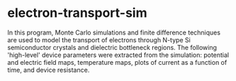 # electron-transport-sim

In this program, Monte Carlo simulations and finite difference techniques are used to model the transport of electrons through N-type Si semiconductor crystals and dielectric bottleneck regions. The following 'high-level' device parameters were extracted from the simulation: potential and electric field maps, temperature maps, plots of current as a function of time, and device resistance.
